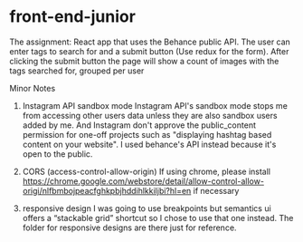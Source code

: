 # front-end-junior

The assignment: 
React app that uses the Behance public API. 
The user can enter tags to search for and a submit button (Use redux for the form). After clicking the submit button the page will show a count of images with the tags searched for, grouped per user

Minor Notes
1. Instagram API sandbox mode
Instagram API's sandbox mode stops me from accessing other users data unless they are also sandbox users added by me. And Instagram don't approve the public_content permission for one-off projects such as "displaying hashtag based content on your website". I used behance's API instead because it's open to the public. 

2. CORS (access-control-allow-origin)
If using chrome, please install https://chrome.google.com/webstore/detail/allow-control-allow-origi/nlfbmbojpeacfghkpbjhddihlkkiljbi?hl=en if necessary

3. responsive design
I was going to use breakpoints but semantics ui offers a “stackable grid” shortcut so I chose to use that one instead. The folder for responsive designs are there just for reference.

